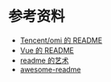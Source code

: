 # 参考资料

- [Tencent/omi 的 README](https://github.com/Tencent/omi)
- [Vue 的 README](https://github.com/vuejs/vue/blob/dev/README.md)
- [readme 的艺术](https://github.com/noffle/art-of-readme/blob/master/README-zh.md)
- [awesome-readme](https://github.com/matiassingers/awesome-readme)
